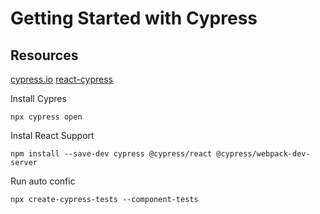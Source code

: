 # Getting Started with Cypress

## Resources

[cypress.io](https://www.cypress.io/)
[react-cypress](https://www.npmjs.com/package/@cypress/react)


Install Cypres
~~~
npx cypress open 
~~~

Instal React Support 
~~~
npm install --save-dev cypress @cypress/react @cypress/webpack-dev-server
~~~

Run auto confic
~~~
npx create-cypress-tests --component-tests
~~~
